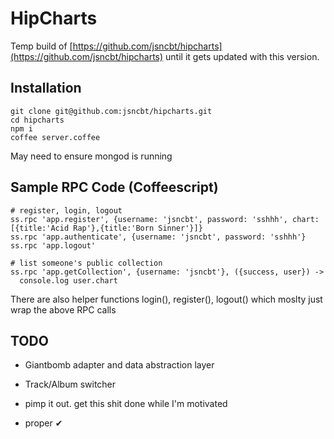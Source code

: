 # HipCharts

Temp build of [https://github.com/jsncbt/hipcharts](https://github.com/jsncbt/hipcharts) until it gets updated with this version.


## Installation

```
git clone git@github.com:jsncbt/hipcharts.git
cd hipcharts
npm i
coffee server.coffee
```

May need to ensure mongod is running


## Sample RPC Code (Coffeescript)

```
# register, login, logout
ss.rpc 'app.register', {username: 'jsncbt', password: 'sshhh', chart:[{title:'Acid Rap'},{title:'Born Sinner'}]}
ss.rpc 'app.authenticate', {username: 'jsncbt', password: 'sshhh'}
ss.rpc 'app.logout'

# list someone's public collection
ss.rpc 'app.getCollection', {username: 'jsncbt'}, ({success, user}) ->
  console.log user.chart
```

There are also helper functions login(), register(), logout() which moslty just wrap the above RPC calls


## TODO

- Giantbomb adapter and data abstraction layer
- Track/Album switcher

- pimp it out. get this shit done while I'm motivated

- proper ✔
